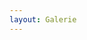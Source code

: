```yaml
---
layout: Galerie
---
```


<script type="text/javascript">
    ajaxload('/Galerie/Vermischtes/');
    unternavigation('Vermischtes');
</script>
